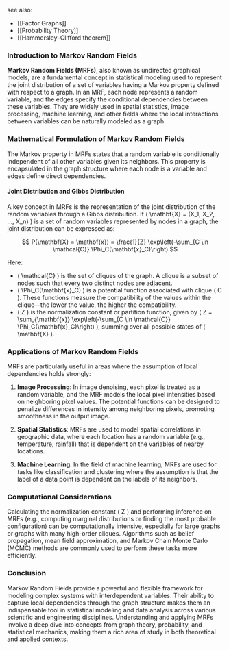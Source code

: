 see also:
- [[Factor Graphs]]
- [[Probability Theory]]
- [[Hammersley–Clifford theorem]]
### Introduction to Markov Random Fields

**Markov Random Fields (MRFs)**, also known as undirected graphical models, are a fundamental concept in statistical modeling used to represent the joint distribution of a set of variables having a Markov property defined with respect to a graph. In an MRF, each node represents a random variable, and the edges specify the conditional dependencies between these variables. They are widely used in spatial statistics, image processing, machine learning, and other fields where the local interactions between variables can be naturally modeled as a graph.

### Mathematical Formulation of Markov Random Fields

The Markov property in MRFs states that a random variable is conditionally independent of all other variables given its neighbors. This property is encapsulated in the graph structure where each node is a variable and edges define direct dependencies.

#### Joint Distribution and Gibbs Distribution

A key concept in MRFs is the representation of the joint distribution of the random variables through a Gibbs distribution. If \( \mathbf{X} = (X_1, X_2, ..., X_n) \) is a set of random variables represented by nodes in a graph, the joint distribution can be expressed as:

$$
P(\mathbf{X} = \mathbf{x}) = \frac{1}{Z} \exp\left(-\sum_{C \in \mathcal{C}} \Phi_C(\mathbf{x}_C)\right)
$$

Here:
- \( \mathcal{C} \) is the set of cliques of the graph. A clique is a subset of nodes such that every two distinct nodes are adjacent.
- \( \Phi_C(\mathbf{x}_C) \) is a potential function associated with clique \( C \). These functions measure the compatibility of the values within the clique—the lower the value, the higher the compatibility.
- \( Z \) is the normalization constant or partition function, given by \( Z = \sum_{\mathbf{x}} \exp\left(-\sum_{C \in \mathcal{C}} \Phi_C(\mathbf{x}_C)\right) \), summing over all possible states of \( \mathbf{X} \).

### Applications of Markov Random Fields

MRFs are particularly useful in areas where the assumption of local dependencies holds strongly:

1. **Image Processing**: In image denoising, each pixel is treated as a random variable, and the MRF models the local pixel intensities based on neighboring pixel values. The potential functions can be designed to penalize differences in intensity among neighboring pixels, promoting smoothness in the output image.

2. **Spatial Statistics**: MRFs are used to model spatial correlations in geographic data, where each location has a random variable (e.g., temperature, rainfall) that is dependent on the variables of nearby locations.

3. **Machine Learning**: In the field of machine learning, MRFs are used for tasks like classification and clustering where the assumption is that the label of a data point is dependent on the labels of its neighbors.

### Computational Considerations

Calculating the normalization constant \( Z \) and performing inference on MRFs (e.g., computing marginal distributions or finding the most probable configuration) can be computationally intensive, especially for large graphs or graphs with many high-order cliques. Algorithms such as belief propagation, mean field approximation, and Markov Chain Monte Carlo (MCMC) methods are commonly used to perform these tasks more efficiently.

### Conclusion

Markov Random Fields provide a powerful and flexible framework for modeling complex systems with interdependent variables. Their ability to capture local dependencies through the graph structure makes them an indispensable tool in statistical modeling and data analysis across various scientific and engineering disciplines. Understanding and applying MRFs involve a deep dive into concepts from graph theory, probability, and statistical mechanics, making them a rich area of study in both theoretical and applied contexts.